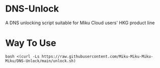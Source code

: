 # DNS-Unlock
A DNS unlocking script suitable for Miku Cloud users' HKG product line

# Way To Use
```
bash <(curl -Ls https://raw.githubusercontent.com/Miku-Miku-Miku-Miku/DNS-Unlock/main/unlock.sh)
```
